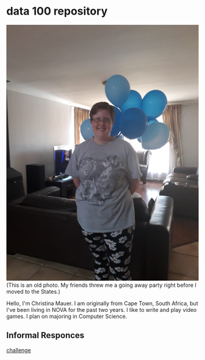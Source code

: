# data 100 repository

![picture](https://github.com/ChristinaMauer/data100/blob/main/me.jpg) (This is an old photo. My friends threw me a going away party right before I moved to the States.)

Hello, I'm Christina Mauer. I am originally from Cape Town, South Africa, but I've been living in NOVA for the past two years. I like to write and play video games.
I plan on majoring in Computer Science.

## Informal Responces
[challenge](https://christinamauer.github.io/data100/challenge.md)
